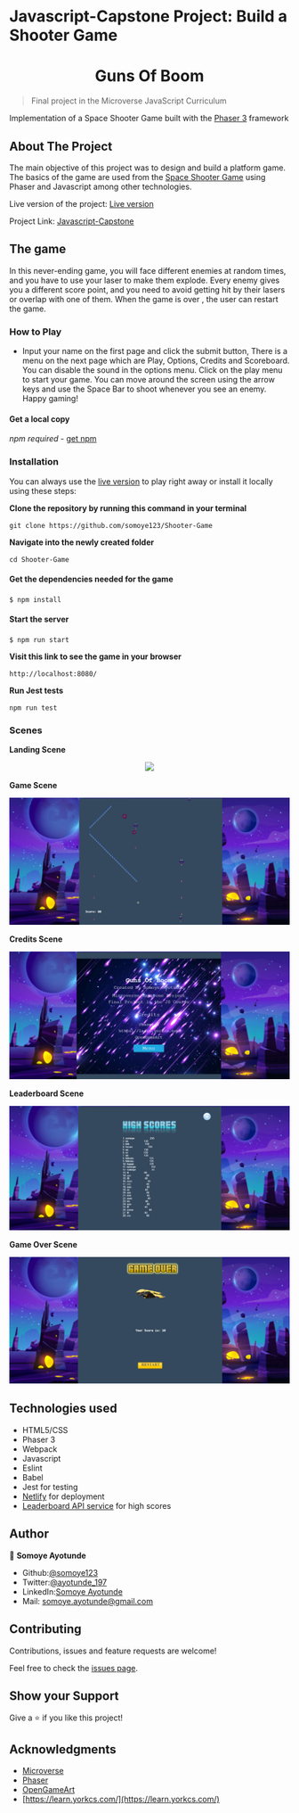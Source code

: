 # Javascript-Capstone Project: Build a Shooter Game

<h1 align="center">
  Guns Of Boom
</h1>

> Final project in the Microverse JavaScript Curriculum

Implementation of a Space Shooter Game built with the [Phaser 3](https://phaser.io/phaser3) framework

## About The Project

The main objective of this project was to design and build a platform game. The basics of the game are used from the [Space Shooter Game](https://learn.yorkcs.com/category/tutorials/gamedev/phaser-3/build-a-space-shooter-with-phaser-3/) using Phaser and Javascript among other technologies.

Live version of the project: [Live version](https://guns-of-boom.netlify.app/)

Project Link: [Javascript-Capstone](https://github.com/somoye123/Shooter-Game)

## The game

In this never-ending game, you will face different enemies at random times, and you have to use your laser to make them explode. Every enemy gives you a different score point, and you need to avoid getting hit by their lasers or overlap with one of them. When the game is over , the user can restart the game.

### How to Play

- Input your name on the first page and click the submit button, There is a menu on the next page which are Play, Options, Credits and Scoreboard. You can disable the sound in the options menu. Click on the play menu to start your game. You can move around the screen using the arrow keys and use the Space Bar to shoot whenever you see an enemy. Happy gaming!

#### Get a local copy

_npm required_ - [get npm](https://www.npmjs.com/get-npm)

### Installation

You can always use the [live version](https://guns-of-boom.netlify.app/) to play right away or install it locally using these steps:

**Clone the repository by running this command in your terminal**

```
git clone https://github.com/somoye123/Shooter-Game
```

**Navigate into the newly created folder**

```
cd Shooter-Game
```

#### Get the dependencies needed for the game

`$ npm install`

#### Start the server

`$ npm run start`

**Visit this link to see the game in your browser**

```
http://localhost:8080/
```

**Run Jest tests**

```
npm run test
```

### Scenes

**Landing Scene**

<p align="center">
  <img src="./src/assets/landing-scene.PNG">
</p>

**Game Scene**

<p align="center">
  <img src="./src/assets/game-scene.png">
</p>

**Credits Scene**

<p align="center">
  <img src="./src/assets/credits-scene.png">
</p>

**Leaderboard Scene**

<p align="center">
  <img src="./src/assets/leaderboard-scene.png">
</p>

**Game Over Scene**

<p align="center">
  <img src="./src/assets/game-over-scene.png">
</p>

## Technologies used

- HTML5/CSS
- Phaser 3
- Webpack
- Javascript
- Eslint
- Babel
- Jest for testing
- [Netlify](https://www.netlify.com/) for deployment
- [Leaderboard API service](https://www.notion.so/Leaderboard-API-service-24c0c3c116974ac49488d4eb0267ade3) for high scores

## Author

👤 **Somoye Ayotunde**

- Github:[@somoye123](https://github.com/somoye123)
- Twitter:[@ayotunde_197](https://twitter.com/ayotunde_197)
- LinkedIn:[Somoye Ayotunde](https://www.linkedin.com/in/somoye-ayotunde-03a471161)
- Mail: [somoye.ayotunde@gmail.com](somoye.ayotunde@gmail.com)

## Contributing

Contributions, issues and feature requests are welcome!

Feel free to check the [issues page](https://github.com/somoye123/Shooter-Game/issues).

## Show your Support

Give a ⭐️ if you like this project!

## Acknowledgments

- [Microverse](https://www.microverse.org/)
- [Phaser](https://phaser.io/)
- [OpenGameArt](https://opengameart.org/)
- [https://learn.yorkcs.com/](https://learn.yorkcs.com/)